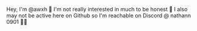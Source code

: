 Hey, I'm @awxh 👋
I'm not really interested in much to be honest 🤭
I also may not be active here on Github so I'm 
reachable on Discord @ nathann 0901 🙆‍♀️
